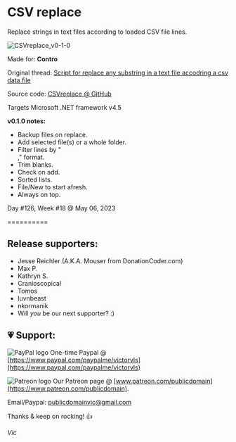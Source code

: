 # CSV replace

Replace strings in text files according to loaded CSV file lines.

![CSVreplace_v0-1-0](https://user-images.githubusercontent.com/54631779/236646531-f7fc5598-e9d7-4f80-9507-d8613fa130d2.png)

Made for: **Contro**

Original thread: [Script for replace any substring in a text file accodring a csv data file](https://www.donationcoder.com/forum/index.php?topic=40760.0)

Source code: [CSVreplace @ GitHub](https://github.com/publicdomain/csv-replace)

Targets Microsoft .NET framework v4.5

**v0.1.0 notes:** 

- Backup files on replace.
- Add selected file(s) or a whole folder.
- Filter lines by "<search>,<replace>" format.
- Trim blanks.
- Check on add.
- Sorted lists.
- File/New to start afresh.
- Always on top.

Day #126, Week #18 @ May 06, 2023

==========

## Release supporters:

* Jesse Reichler (A.K.A. Mouser from DonationCoder.com)
* Max P.
* Kathryn S.
* Cranioscopical
* Tomos
* luvnbeast
* nkormanik
* Will *you* be our next supporter? :)

## 💗 Support:

![PayPal logo](https://i.imgur.com/CSaPEFY.png) One-time Paypal @ [https://www.paypal.com/paypalme/victorvls](https://www.paypal.com/paypalme/victorvls)

![Patreon logo](https://i.imgur.com/LKBj3ih.png) Our Patreon page @ [www.patreon.com/publicdomain](https://www.patreon.com/publicdomain).

Email/Paypal: publicdomainvic@gmail.com

Thanks & keep on rocking! 👍

*Vic*
